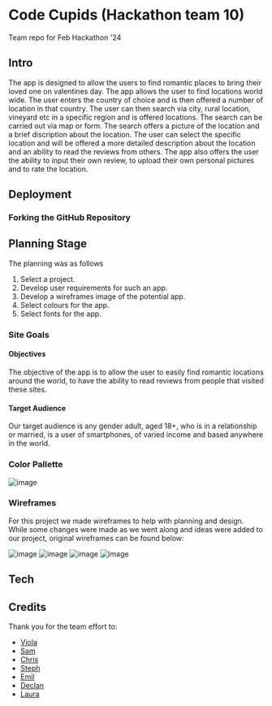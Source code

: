 
# Code Cupids (Hackathon team 10)
Team repo for Feb Hackathon '24


## **Intro**
The app is designed to allow the users to find romantic places to bring their loved one on valentines day. The app allows the user to find locations world wide. The user enters the country of choice and is then offered a number of location in that country. The user can then search via city, rural location, vineyard etc in a specific region and is offered locations. The search can be carried out via map or form. The search offers a picture of the location and a brief discription about the location. The user can select the specific location and will be offered a more detailed description about the location and an ability to read the reviews from others. The app also offers the user the ability to input their own review, to upload their own personal pictures and to rate the location.

## **Deployment**



### Forking the GitHub Repository

## **Planning Stage**
The planning was as follows
  1. Select a project.
  2. Develop user requirements for such an app.
  3. Develop a wireframes image of the potential app.
  4. Select colours for the app.
  5. Select fonts for the app.

### **Site Goals**

#### Objectives

The objective of the app is to allow the user to easily find romantic locations around the world, to have the ability to read reviews from people that visited these sites.

#### Target Audience
Our target audience is any gender adult, aged 18+, who is in a relationship or married, is a user of smartphones, of varied income and based anywhere in the world. 

### Color Pallette

![image](https://github.com/SamMartin92/hackathon-team-10/assets/119152450/998ced7e-626e-42e2-8a2a-a51fc488262a)

### **Wireframes**

For this project we made wireframes to help with planning and design. While some changes were made as we went along and ideas were added to our project, original wireframes can be found below:

![image](https://github.com/SamMartin92/hackathon-team-10/assets/99427270/6373ec12-7f0f-4913-ba9e-907847d9de61)
![image](https://github.com/SamMartin92/hackathon-team-10/assets/99427270/2fe37af1-dccd-4438-8a62-87a7f9633d2a)
![image](https://github.com/SamMartin92/hackathon-team-10/assets/99427270/d80ad823-cb26-4ca9-96c7-7086bf75af78)
![image](https://github.com/SamMartin92/hackathon-team-10/assets/99427270/56256a45-e9a4-49f7-bc2f-d94643b1669a)





## **Tech**


## **Credits**
Thank you for the team effort to:

* [Viola](https://github.com/violaberg)
* [Sam](https://github.com/SamMartin92)
* [Chris](https://github.com/CMed01)
* [Steph](https://github.com/StephShobiye)
* [Emil](https://github.com/EmilionR)
* [Declan](https://github.com/Declan444)
* [Laura](https://github.com/laurakond)

